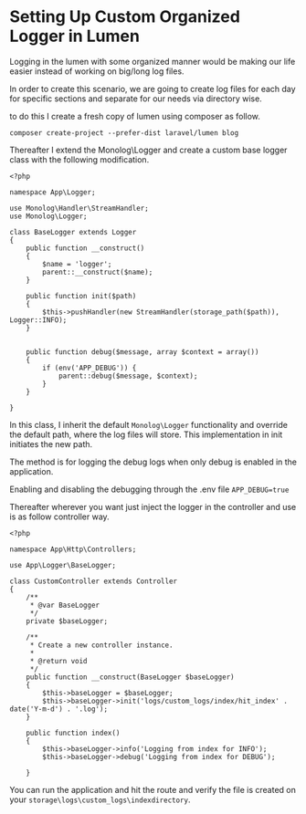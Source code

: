 # Setting Up Custom Organized Logger in Lumen

Logging in the lumen with some organized manner would be making our life easier instead of working on big/long log files.

In order to create this scenario, we are going to create log files for each day for specific sections and separate for our needs via directory wise.

to do this I create a fresh copy of lumen using composer as follow.

```composer create-project --prefer-dist laravel/lumen blog```

Thereafter I extend the Monolog\Logger and create a custom base logger class with the following modification.

```
<?php

namespace App\Logger;

use Monolog\Handler\StreamHandler;
use Monolog\Logger;

class BaseLogger extends Logger
{
    public function __construct()
    {
        $name = 'logger';
        parent::__construct($name);
    }

    public function init($path)
    {
        $this->pushHandler(new StreamHandler(storage_path($path)), Logger::INFO);
    }


    public function debug($message, array $context = array())
    {
        if (env('APP_DEBUG')) {
            parent::debug($message, $context);
        }
    }

}
```

In this class, I inherit the default ```Monolog\Logger``` functionality and 
override the default path, where the log files will store. This implementation 
in init initiates the new path.

The method is for logging the debug logs when only debug is enabled in the 
application.

Enabling and disabling the debugging through the .env file ```APP_DEBUG=true```

Thereafter wherever you want just inject the logger in the controller and use is as follow controller way.

```
<?php

namespace App\Http\Controllers;

use App\Logger\BaseLogger;

class CustomController extends Controller
{
    /**
     * @var BaseLogger
     */
    private $baseLogger;

    /**
     * Create a new controller instance.
     *
     * @return void
     */
    public function __construct(BaseLogger $baseLogger)
    {
        $this->baseLogger = $baseLogger;
        $this->baseLogger->init('logs/custom_logs/index/hit_index' . date('Y-m-d') . '.log');
    }

    public function index()
    {
        $this->baseLogger->info('Logging from index for INFO');
        $this->baseLogger->debug('Logging from index for DEBUG');

    }
```

You can run the application and hit the route and verify the file is created on 
your ```storage\logs\custom_logs\indexdirectory```.



